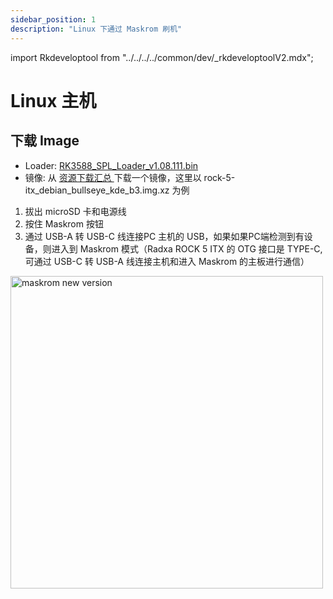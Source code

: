 ```yaml
---
sidebar_position: 1
description: "Linux 下通过 Maskrom 刷机"
---
```


import Rkdeveloptool from "../../../../common/dev/\_rkdeveloptoolV2.mdx";

# Linux 主机

## 下载 Image

- Loader: <a href="https://dl.radxa.com/rock5/sw/images/loader/rock-5b/rk3588_spl_loader_v1.08.111.bin"> RK3588_SPL_Loader_v1.08.111.bin </a>
- 镜像: 从 <a href="../../download" > 资源下载汇总 </a> 下载一个镜像，这里以 rock-5-itx_debian_bullseye_kde_b3.img.xz 为例

<Rkdeveloptool model="rock-5-itx" release_num="b3" desktop="kde" platform="linux" loader="rk3588_spl_loader_v1.08.111.bin">

<ol>
    <li>拔出 microSD 卡和电源线</li>
    <li>按住 Maskrom 按钮</li>
    <li>通过 USB-A 转 USB-C 线连接PC 主机的 USB，如果如果PC端检测到有设备，则进入到 Maskrom 模式（Radxa ROCK 5 ITX 的 OTG 接口是 TYPE-C,可通过 USB-C 转 USB-A 线连接主机和进入 Maskrom 的主板进行通信）</li>
</ol>
<img src="/img/rock5itx/rock5itx-maskrom-new.webp" alt="maskrom new version" width="500" />

</Rkdeveloptool>

